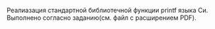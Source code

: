 Реалиазация стандартной библиотечной функции printf языка Си. Выполнено согласно заданию(см. файл c расширением PDF).
